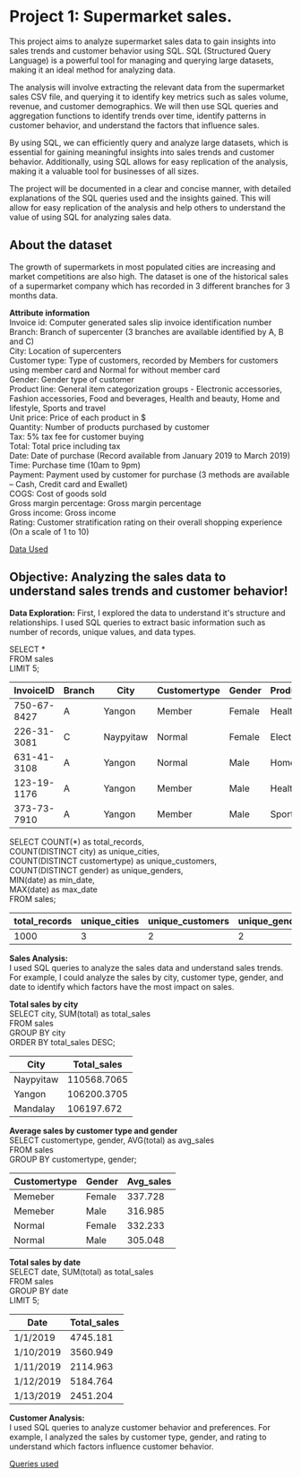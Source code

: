 # Project 1: Supermarket sales.

This project aims to analyze supermarket sales data to gain insights into sales trends and customer behavior using SQL. SQL (Structured Query Language) is a powerful tool for managing and querying large datasets, making it an ideal method for analyzing data.

The analysis will involve extracting the relevant data from the supermarket sales CSV file, and querying it to identify key metrics such as sales volume, revenue, and customer demographics. We will then use SQL queries and aggregation functions to identify trends over time, identify patterns in customer behavior, and understand the factors that influence sales.

By using SQL, we can efficiently query and analyze large datasets, which is essential for gaining meaningful insights into sales trends and customer behavior. Additionally, using SQL allows for easy replication of the analysis, making it a valuable tool for businesses of all sizes.

The project will be documented in a clear and concise manner, with detailed explanations of the SQL queries used and the insights gained. This will allow for easy replication of the analysis and help others to understand the value of using SQL for analyzing sales data.

## About the dataset
The growth of supermarkets in most populated cities are increasing and market competitions are also high. The dataset is one of the historical sales of a supermarket company which has recorded in 3 different branches for 3 months data.

**Attribute information**<br />
Invoice id: Computer generated sales slip invoice identification number<br />
Branch: Branch of supercenter (3 branches are available identified by A, B and C)<br />
City: Location of supercenters<br />
Customer type: Type of customers, recorded by Members for customers using member card and Normal for without member card<br />
Gender: Gender type of customer<br />
Product line: General item categorization groups - Electronic accessories, Fashion accessories, Food and beverages, Health and beauty, Home and lifestyle, Sports and travel<br />
Unit price: Price of each product in $<br />
Quantity: Number of products purchased by customer<br />
Tax: 5% tax fee for customer buying<br />
Total: Total price including tax<br />
Date: Date of purchase (Record available from January 2019 to March 2019)<br />
Time: Purchase time (10am to 9pm)<br />
Payment: Payment used by customer for purchase (3 methods are available – Cash, Credit card and Ewallet)<br />
COGS: Cost of goods sold<br />
Gross margin percentage: Gross margin percentage<br />
Gross income: Gross income<br />
Rating: Customer stratification rating on their overall shopping experience (On a scale of 1 to 10)<br />

[Data Used](https://www.kaggle.com/datasets/aungpyaeap/supermarket-sales)

## Objective: Analyzing the sales data to understand sales trends and customer behavior!

**Data Exploration:** First, I explored the data to understand it's structure and relationships. I used SQL queries to extract basic information such as number of records, unique values, and data types.

SELECT * <br />
FROM sales <br />
LIMIT 5;

| InvoiceID   | Branch| City    | Customertype | Gender | Productline | Unitprice | Quantity | Total  | Date    | Time | Payment | Grossincome | Rating|
| ----------- | ------| ------- | ------------ | ------ | ----------- | --------- | -------- | -----  | ------- | ---- | ------- | ----------- | ------|
| 750-67-8427 | A     | Yangon   | Member       | Female | Health      | 74.69     | 7        | 548.97 | 1/5/2019|13:08 | Ewallet | 26.1415     | 9.1   |
| 226-31-3081 | C     | Naypyitaw| Normal       | Female | Electronics | 15.28     | 5        | 80.22  | 3/8/2019|10:29 | Cash    | 3.82        | 9.6   |
| 631-41-3108 | A     | Yangon   | Normal       | Male   | Home        | 46.33     | 7        | 340.53 | 3/3/2019|13:23 | Credit  | 16.2155     | 7.4   |
| 123-19-1176 | A     | Yangon   | Member       | Male   | Health      | 58.22     | 8        | 489.05 | 1/8/2019|20:33 | Ewallet | 23.288      | 8.4   |
| 373-73-7910 | A     | Yangon   | Member       | Male   | Sports      | 86.31     | 7        | 634.38 | 2/8/2019|10:37 | Ewallet | 30.2085     | 5.3   |

SELECT COUNT(*) as total_records,<br />
       COUNT(DISTINCT city) as unique_cities,<br />
       COUNT(DISTINCT customertype) as unique_customers,<br />
       COUNT(DISTINCT gender) as unique_genders,<br />
       MIN(date) as min_date,<br />
       MAX(date) as max_date<br />
FROM sales;

| total_records | unique_cities | unique_customers | unique_genders | min_date | max_date|
| ------------- | ------------- | ---------------- | -------------- | -------- | ------- |
| 1000          | 3             | 2                | 2              | 1/1/2019 | 3/9/2019|

**Sales Analysis:** <br />
I used SQL queries to analyze the sales data and understand sales trends. For example, I could analyze the sales by city, customer type, gender, and date to identify which factors have the most impact on sales.

**Total sales by city**<br />
SELECT city, SUM(total) as total_sales<br />
FROM sales<br />
GROUP BY city<br />
ORDER BY total_sales DESC;

| City          | Total_sales   | 
| ------------- | ------------- | 
| Naypyitaw     | 110568.7065   |
| Yangon        | 106200.3705   |
| Mandalay      | 106197.672    |
 
**Average sales by customer type and gender**<br />
SELECT customertype, gender, AVG(total) as avg_sales<br />
FROM sales<br />
GROUP BY customertype, gender;

| Customertype  | Gender   | Avg_sales |
| ------------- | -------- | --------- |
| Memeber       | Female   | 337.728   |
| Memeber       | Male     | 316.985   |
| Normal        | Female   | 332.233   |
| Normal        | Male     | 305.048   |
 
**Total sales by date**<br />
SELECT date, SUM(total) as total_sales<br />
FROM sales<br />
GROUP BY date<br />
LIMIT 5;

| Date          | Total_sales   | 
| ------------- | ------------- | 
| 1/1/2019      | 4745.181      |
| 1/10/2019     | 3560.949      |
| 1/11/2019     | 2114.963      |
| 1/12/2019     | 5184.764      |
| 1/13/2019     | 2451.204      |

**Customer Analysis:** <br />
I used SQL queries to analyze customer behavior and preferences. For example, I analyzed the sales by customer type, gender, and rating to understand which factors influence customer behavior.

[Queries used](https://github.com/NickZward/Personal-Projects/blob/main/Supermarket%20Sales/Queries.txt)


